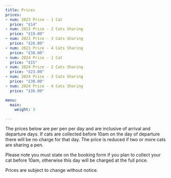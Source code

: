 ```yaml
---
title: Prices
prices:
- num: 2023 Price - 1 Cat
  price: "£14"
- num: 2023 Price - 2 Cats Sharing
  price: "£19.00"
- num: 2023 Price - 3 Cats Sharing
  price: "£26.00"
- num: 2023 Price - 4 Cats Sharing
  price: "£30.00"
- num: 2024 Price - 1 Cat
  price: "£15"
- num: 2024 Price - 2 Cats Sharing
  price: "£23.00"
- num: 2024 Price - 3 Cats Sharing
  price: "£30.00"
- num: 2024 Price - 4 Cats Sharing
  price: "£36.00"

menu:
  main:
    weight: 3

---
```

The prices below are per pen per day and are inclusive of arrival and departure days. If cats are collected before 10am on the day of departure there will be no charge for that day. The price is reduced if two or more cats are sharing a pen.

Please note you must state on the booking form if you plan to collect your cat before 10am, otherwise this day will be charged at the full price.

Prices are subject to change without notice.
